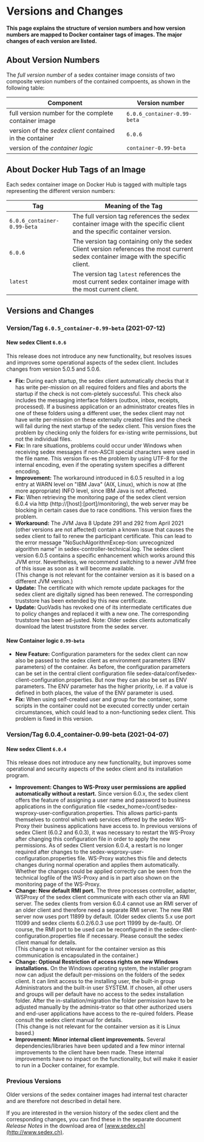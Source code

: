 # Versions and Changes

**This page explains the structure of version numbers and how version numbers are mapped to Docker container tags of images. The major changes of each version are listed.**

## About Version Numbers

The *full version number* of a sedex container image consists of two composite version numbers of the contained compoents, as shown in the following table:


| Component | Version number |
|---|---|
| full version number for the complete container image | `6.0.6_container-0.99-beta` |
| version of the *sedex client* contained in the container | `6.0.6` |
| version of the *container logic* | `container-0.99-beta` |


## About Docker Hub Tags of an Image 

Each sedex container image on Docker Hub is tagged with multiple tags representing the different version numbers:

| Tag | Meaning of the Tag |
|---|---|
| `6.0.6_container-0.99-beta` | The full version tag references the sedex container image with the specific client and the specific container version. |
| `6.0.6` | The version tag containing only the sedex Client version references the most current sedex container image with the specific client. |
| `latest` | The version tag `latest` references the most current sedex container image with the most current client. |



## Versions and Changes

### Version/Tag `6.0.5_container-0.99-beta` (2021-07-12)


#### New sedex Client `6.0.6`

This release does not introduce any new functionality, but resolves issues and improves some operational aspects of the sedex client. Includes changes from version 5.0.5 and 5.0.6.

- **Fix:** During each startup, the sedex client automatically checks that it has write per-mission on all required folders and files and aborts the startup if the check is not com-pletely successful. This check also includes the messaging interface folders (outbox, inbox, receipts, processed). If a business application or an administrator creates files in one of these folders using a different 
user, the sedex client may not have write per-mission on these externally created files and the check will fail during the next startup of the sedex client. This version fixes the problem by checking only the folders for ex-isting write permissions, but not the individual files.
- **Fix:** In rare situations, problems could occur under Windows when receiving sedex messages if non-ASCII special characters were used in the file name. This version fix-es the problem by using UTF-8 for the internal encoding, even if the operating system specifies a different encoding.
- **Improvement:** The workaround introduced in 6.0.5 resulted in a log entry at WARN level on "IBM Java" (AIX, Linux), which is now at (the more appropriate) INFO level, since IBM Java is not affected.
- **Fix:** When retrieving the monitoring page of the sedex client version 6.0.4 via http (http://[host]:[port]/monitoring), the web server may be blocking in certain cases due to race conditions. This version fixes the problem.
- **Workaround:** The JVM Java 8 Update 291 and 292 from April 2021 (other versions are not affected) contain a known issue that causes the sedex client to fail to renew the participant certificate. This can lead to the error message "NoSuchAlgorithmExcep-tion: unrecognized algorithm name" in sedex-controller-technical.log. The sedex client version 6.0.5 contains a specific enhancement which 
works around this JVM error. Nevertheless, we recommend switching to a newer JVM free of this issue as soon as it will become available. <br/> (This change is not relevant for the container version as it is based on a different JVM version.)
- **Update:** The certificate with which remote update packages for the sedex client are digitally signed has been renewed. The corresponding truststore has been extended by this new certificate.
- **Update:** QuoVadis has revoked one of its intermediate certificates due to policy changes and replaced it with a new one. The corresponding truststore has been ad-justed. Note: Older sedex clients automatically download the latest truststore from the sedex server.



#### New Container logic `0.99-beta`
- **New Feature:** Configuration parameters for the sedex client can now also be passed to the sedex client as environment parameters (ENV parameters) of the container. As before, the configuration parameters can be set in the central client configuration file sedex-data/conf/sedex-client-configuration.properties. But now they can also be set as ENV parameters. The ENV parameter has the higher priority, i.e. if a value is defined in both places, the value of the ENV parameter is used.
- **Fix:** When using self-created user and group for the container, some scripts in the container could not be executed correctly under certain circumstances, which could lead to a non-functioning sedex client. This problem is fixed in this version.



### Version/Tag 6.0.4_container-0.99-beta (2021-04-07)

#### New sedex Client `6.0.4`

This release does not introduce any new functionality, but improves some operational and security aspects of the sedex client and its installation program.

- **Improvement: Changes to WS-Proxy user permissions are applied automatically without a restart.** Since version 6.0.x, the sedex client offers the feature of assigning a user name and password to business applications in the configuration file <sedex_home>/conf/sedex-wsproxy-user-configuration.properties. This allows partici-pants themselves to control which web services offered by the sedex 
WS-Proxy their business applications have access to. In previous versions of sedex Client (6.0.2 and 6.0.3), it was necessary to restart the WS-Proxy after changing this configuration file in order to apply the new permissions. As of sedex Client version 6.0.4, a restart is no longer required after changes to the sedex-wsproxy-user-configuration.properties file. WS-Proxy watches this file and detects changes during normal operation and applies them automatically. Whether the changes could be applied correctly can be seen from the technical logfile of the WS-Proxy and is in part also shown on the monitoring page of the WS-Proxy.
- **Change: New default RMI port.** The three processes controller, adapter, WSProxy of the sedex client communicate with each other via an RMI server. The sedex clients from version 6.0.4 cannot use an RMI server of an older client and therefore need a separate RMI server. The new RMI server now uses port 11899 by default. (Older sedex clients 5.x use port 11099 and sedex clients 6.0.2/6.0.3 use 
port 11999 by de-fault). Of course, the RMI port to be used can be reconfigured in the sedex-client-configuration.properties file if necessary. Please consult the sedex client manual for details.
 <br/> (This change is not relevant for the container version as this communication is encapsulated in the container.)
- **Change: Optional Restriction of access rights on new Windows installations.** On the Windows operating system, the installer program now can adjust the default per-missions on the folders of the sedex client. It can limit access to the installing user, the built-in group Administrators and the built-in user SYSTEM. If chosen, all other users and groups will per default have no access to the
 sedex installation folder. After the in-stallation/migration the folder permission have to be adjusted manually by the adminis-trator so that other authorized users and end-user applications have access to the re-quired folders. Please consult the sedex client manual for details.
 <br/> (This change is not relevant for the container version as it is Linux based.)
- **Improvement: Minor internal client improvements.** Several dependencies/libraries have been updated and a few minor internal improvements to the client have been made. These internal improvements have no impact on the functionality, but will make it easier to run in a Docker container, for example.


### Previous Versions

Older versions of the sedex container images had internal test character and are therefore not described in detail here.

If you are interested in the version history of the sedex client and the corresponding changes, you can find these in the separate document *Release Notes* in the download area of [www.sedex.ch](http://www.sedex.ch).
